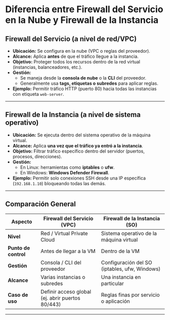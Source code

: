 # Diferencia entre Firewall del Servicio en la Nube y Firewall de la Instancia

## Firewall del Servicio (a nivel de red/VPC)
- **Ubicación:** Se configura en la nube (VPC o reglas del proveedor).  
- **Alcance:** Aplica **antes** de que el tráfico llegue a la instancia.  
- **Objetivo:** Proteger todos los recursos dentro de la red virtual (instancias, balanceadores, etc.).  
- **Gestión:**  
  - Se maneja desde la **consola de nube** o la **CLI** del proveedor.  
  - Generalmente usa **tags, etiquetas o subredes** para aplicar reglas.  
- **Ejemplo:** Permitir tráfico HTTP (puerto 80) hacia todas las instancias con etiqueta `web-server`.  

---

## Firewall de la Instancia (a nivel de sistema operativo)
- **Ubicación:** Se ejecuta dentro del sistema operativo de la máquina virtual.  
- **Alcance:** Aplica **una vez que el tráfico ya entró a la instancia**.  
- **Objetivo:** Filtrar tráfico específico dentro del servidor (puertos, procesos, direcciones).  
- **Gestión:**  
  - En Linux: herramientas como **iptables** o **ufw**.  
  - En Windows: **Windows Defender Firewall**.  
- **Ejemplo:** Permitir solo conexiones SSH desde una IP específica (`192.168.1.10`) bloqueando todas las demás.  

---

## Comparación General

| Aspecto                  | Firewall del Servicio (VPC)                        | Firewall de la Instancia (SO)                  |
|---------------------------|---------------------------------------------------|------------------------------------------------|
| **Nivel**                 | Red / Virtual Private Cloud                       | Sistema operativo de la máquina virtual        |
| **Punto de control**      | Antes de llegar a la VM                           | Dentro de la VM                                |
| **Gestión**               | Consola / CLI del proveedor                       | Configuración del SO (iptables, ufw, Windows)  |
| **Alcance**               | Varias instancias o subredes                      | Una instancia en particular                    |
| **Caso de uso**           | Definir acceso global (ej. abrir puertos 80/443)  | Reglas finas por servicio o aplicación         |

---